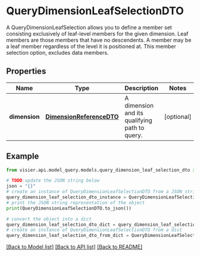 # QueryDimensionLeafSelectionDTO

A QueryDimensionLeafSelection allows you to define a member set consisting exclusively  of leaf-level members for the given dimension. Leaf members are those members that have  no descendents. A member may be a leaf member regardless of the level it is positioned at.  This member selection option, excludes data members.

## Properties

Name | Type | Description | Notes
------------ | ------------- | ------------- | -------------
**dimension** | [**DimensionReferenceDTO**](DimensionReferenceDTO.md) | A dimension and its qualifying path to query. | [optional] 

## Example

```python
from visier.api.model_query.models.query_dimension_leaf_selection_dto import QueryDimensionLeafSelectionDTO

# TODO update the JSON string below
json = "{}"
# create an instance of QueryDimensionLeafSelectionDTO from a JSON string
query_dimension_leaf_selection_dto_instance = QueryDimensionLeafSelectionDTO.from_json(json)
# print the JSON string representation of the object
print(QueryDimensionLeafSelectionDTO.to_json())

# convert the object into a dict
query_dimension_leaf_selection_dto_dict = query_dimension_leaf_selection_dto_instance.to_dict()
# create an instance of QueryDimensionLeafSelectionDTO from a dict
query_dimension_leaf_selection_dto_from_dict = QueryDimensionLeafSelectionDTO.from_dict(query_dimension_leaf_selection_dto_dict)
```
[[Back to Model list]](../README.md#documentation-for-models) [[Back to API list]](../README.md#documentation-for-api-endpoints) [[Back to README]](../README.md)


